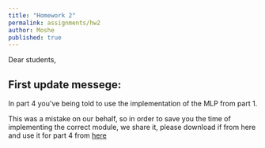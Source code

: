 ```yaml
---
title: "Homework 2"
permalink: assignments/hw2
author: Moshe
published: true
---
```

Dear students,


## First update messege:
In part 4 you've being told to use the implementation of the MLP from part 1.

This was a mistake on our behalf, so in order to save you the time of implementing the correct module, we share it, please download if from here and use it for part 4 from [here](https://technionmail-my.sharepoint.com/my?id=%2Fpersonal%2Fmoshekimhi%5Fcampus%5Ftechnion%5Fac%5Fil%2FDocuments%2Fcs23781%2D%20deep%20learning%2Fmlp%2Epy&parent=%2Fpersonal%2Fmoshekimhi%5Fcampus%5Ftechnion%5Fac%5Fil%2FDocuments%2Fcs23781%2D%20deep%20learning
)

